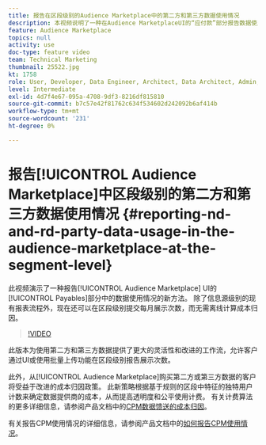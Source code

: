 ```yaml
---
title: 报告在区段级别的Audience Marketplace中的第二方和第三方数据使用情况
description: 本视频说明了一种在Audience MarketplaceUI的“应付款”部分报告数据使用情况的新方法。 除了信息源级别的现有报表流程外，现在还可以在区段级别提交每月展示次数，而无需离线计算成本归因。
feature: Audience Marketplace
topics: null
activity: use
doc-type: feature video
team: Technical Marketing
thumbnail: 25522.jpg
kt: 1758
role: User, Developer, Data Engineer, Architect, Data Architect, Admin, Leader
level: Intermediate
exl-id: 4d7f4e67-095a-4708-9df3-8216df815810
source-git-commit: b7c57e42f81762c634f534602d242092b6af414b
workflow-type: tm+mt
source-wordcount: '231'
ht-degree: 0%

---
```


# 报告[!UICONTROL Audience Marketplace]中区段级别的第二方和第三方数据使用情况 {#reporting-nd-and-rd-party-data-usage-in-the-audience-marketplace-at-the-segment-level}

此视频演示了一种报告[!UICONTROL Audience Marketplace] UI的[!UICONTROL Payables]部分中的数据使用情况的新方法。 除了信息源级别的现有报表流程外，现在还可以在区段级别提交每月展示次数，而无需离线计算成本归因。

>[!VIDEO](https://video.tv.adobe.com/v/25522/?quality=12)

此版本为使用第二方和第三方数据提供了更大的灵活性和改进的工作流，允许客户通过UI或使用批量上传功能在区段级别报告展示次数。

此外，从[!UICONTROL Audience Marketplace]购买第二方或第三方数据的客户将受益于改进的成本归因政策。 此新策略根据基于规则的区段中特征的独特用户计数来确定数据提供商的成本，从而提高透明度和公平使用计费。 有关计费算法的更多详细信息，请参阅产品文档中的[CPM数据馈送的成本归因](https://experiencecloud.adobe.com/resources/help/zh_CN/aam/marketplace_cpm_billing.html)。

有关报告CPM使用情况的详细信息，请参阅产品文档中的[如何报告CPM使用情况](https://experiencecloud.adobe.com/resources/help/zh_CN/aam/t_marketplace_report_cpm_usage.html)。
